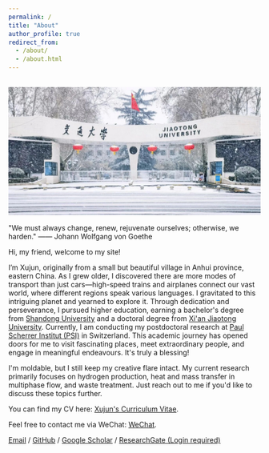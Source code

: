 ```yaml
---
permalink: /
title: "About"
author_profile: true
redirect_from: 
  - /about/
  - /about.html
---
```


<br/><img src='/images/Winter XJTU.png'>

"We must always change, renew, rejuvenate ourselves; otherwise, we harden." 
—— Johann Wolfgang von Goethe

Hi, my friend, welcome to my site!

I’m Xujun, originally from a small but beautiful village in Anhui province, eastern China. As I grew older, I discovered there are more modes of transport than just cars—high-speed trains and airplanes connect our vast world, where different regions speak various languages. I gravitated to this intriguing planet and yearned to explore it. Through dedication and perseverance, I pursued higher education, earning a bachelor's degree from [Shandong University](https://www.en.sdu.edu.cn/)  and a doctoral degree from [Xi'an Jiaotong University](http://en.xjtu.edu.cn). Currently, I am conducting my postdoctoral research at [Paul Scherrer Institut (PSI)](https://www.psi.ch/en) in Switzerland. This academic journey has opened doors for me to visit fascinating places, meet extraordinary people, and engage in meaningful endeavours. It's truly a blessing!

I'm moldable, but I still keep my creative flare intact. My current research primarily focuses on hydrogen production, heat and mass transfer in multiphase flow, and waste treatment. Just reach out to me if you'd like to discuss these topics further.

You can find my CV here: [Xujun's Curriculum Vitae](../assets/Curriculum_Vitae.pdf). 

Feel free to contact me via WeChat: [WeChat](../assets/WeChat.pdf). 

[Email](mailto:xujun_li@163.com) / [GitHub](https://github.com/Xujun-XJTU) /  [Google Scholar](https://scholar.google.com/citations?user=4RlP_ugAAAAJ&hl=en) / [ResearchGate (Login required)](https://www.researchgate.net/profile/Xujun_Li2)
                    
